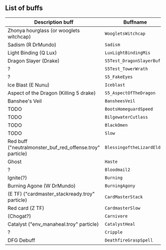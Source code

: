 ## List of buffs

Description buff | Buffname
------------ | -------------
Zhonya hourglass (or wooglets witchcap) | `WoogletsWitchcap`
Sadism (R DrMundo) | `Sadism`
Light Binding (Q Lux) | `LuxLightBindingMis`
Dragon Slayer (Drake) | `S5Test_DragonSlayerBuff`
? | `S5Test_TowerWrath`
? | `S5_FakeEyes`
Ice Blast (E Nunu) | `Iceblast`
Aspect of the Dragon (Killing 5 drake) | `S5_AspectOfTheDragon`
Banshee's Veil | `BansheesVeil`
TODO | `BootsHomeguardSpeed`
TODO | `BilgewaterCutlass`
TODO | `BlackOmen`
TODO | `Slow`
Red buff ("neutralmonster_buf_red_offense.troy" particle) | `BlessingoftheLizardElder`
Ghost | `Haste`
? | `Bloodmail2`
Ignite(?) | `Burning`
Burning Agone (W DrMundo) | `BurningAgony`
 (E TF) ("cardmaster_stackready.troy" particle) | `CardMasterStack`
Red card (Z TF) | `CardmasterSlow`
(Chogat?) | `Carnivore`
Catalyst ("env_manaheal.troy" particle) | `CatalystHeal`
? | `Cripple`
DFG Debuff | `DeathfireGraspSpell`
